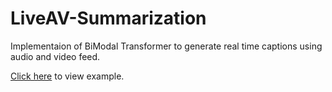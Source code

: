 # LiveAV-Summarization

Implementaion of BiModal Transformer to generate real time captions using audio and video feed.

[Click here](https://colab.research.google.com/drive/1382beyHKfqh18ovmb-hnVME69d7JFWcz) to view example.
